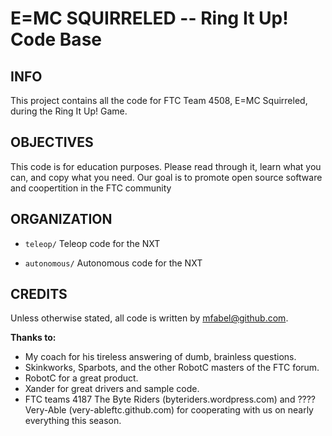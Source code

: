 E=MC SQUIRRELED -- Ring It Up! Code Base
========================================


INFO
----

This project contains all the code for FTC Team 4508, E=MC Squirreled, during the Ring It Up! Game.


OBJECTIVES
----------

This code is for education purposes. Please read through it, learn what you can, and copy what you need. Our goal is to promote open source software and coopertition in the FTC community


ORGANIZATION
------------

* `teleop/`
    Teleop code for the NXT

* `autonomous/`
    Autonomous code for the NXT


CREDITS
-------

Unless otherwise stated, all code is written by mfabel@github.com.

**Thanks to:**

* My coach for his tireless answering of dumb, brainless questions.
* Skinkworks, Sparbots, and the other RobotC masters of the FTC forum.
* RobotC for a great product.
* Xander for great drivers and sample code.
* FTC teams 4187 The Byte Riders (byteriders.wordpress.com) and ???? Very-Able (very-ableftc.github.com) for cooperating with us on nearly everything this season.
